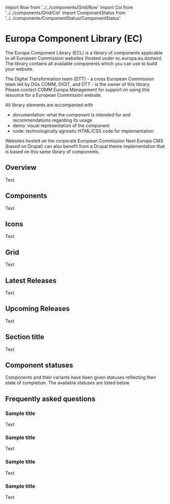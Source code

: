 import Row from '../../components/Grid/Row'
import Col from '../../components/Grid/Col'
import ComponentStatus from '../../components/ComponentStatus/ComponentStatus'

# Europa Component Library (EC)

The Europa Component Library (ECL) is a library of components applicable to all European Commission websites (hosted under ec.europa.eu.domain). The library contains all available components which you can use to build your website.

The Digital Transformation team (DTT) - a cross European Commission team led by DGs COMM, DIGIT, and DTT - is the owner of this library. Please contact COMM Europa Management for support on using this resource for a European Commission website.

All library elements are accompanied with

- documentation: what the component is intended for and recommendations regarding its usage
- demo: visual representation of the component
- code: technologically agnostic HTML/CSS code for implementation

Websites hosted on the corporate European Commission Next Europa CMS (based on Drupal) can also benefit from a Drupal theme implementation that is based on this same library of components.

<Row spacing="mt-xl">
<Col col="col-2/4">

## Overview

Text

</Col>
<Col col="col-2/4">

## Components

Text

</Col>
<Col col="col-2/4">

## Icons

Text

</Col>
<Col col="col-2/4">

## Grid

Text

</Col>
</Row>
<Row spacing="mt-xl">
<Col col="col-4/4 col-md-4/8 col-xl-4/12">

## Latest Releases

Text

</Col>
<Col col="col-4/4 col-md-4/8 col-xl-4/12">

## Upcoming Releases

Text

</Col>
<Col col="col-4/4 col-md-4/8 col-xl-4/12">

## Section title

Text

</Col>
</Row>

## Component statuses

Components and their variants have been given statuses reflecting their state of completion. The available statuses are listed below.

<ComponentStatus />

## Frequently asked questions

<Row spacing="mt-xl">
<Col col="col-4/4 col-md-4/8">

### Sample title

Text

</Col>
<Col col="col-4/4 col-md-4/8">

### Sample title

Text

</Col>
<Col col="col-4/4 col-md-4/8">

### Sample title

Text

</Col>
<Col col="col-4/4 col-md-4/8">

### Sample title

Text

</Col>
</Row>
